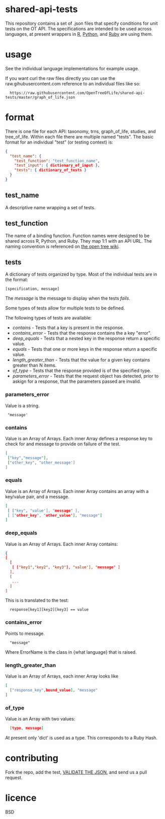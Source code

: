 shared-api-tests
================

This repository contains a set of .json files that specify conditions for unit tests on the OT API. The specifications are intended to be used across languages, at present wrappers in [R][2], [Python][1], and [Ruby][3] are using them.

usage
=====

See the individual language implementations for example usage.

If you want curl the raw files directly you can use the raw.gihubusercontent.com reference to an individual files like so:

```
  https://raw.githubusercontent.com/OpenTreeOfLife/shared-api-tests/master/graph_of_life.json
```

format
======

There is one file for each API: taxonomy, trns, graph\_of\_life, studies, and tree\_of\_life. Within each file there are multiple named "tests". The basic format for an individual "test" (or testing context) is:

```json
{
  "test_name": {
    "test_function": "test_function_name",
    "test_input": { dictionary_of_input },
    "tests": { dictionary_of_tests }
  }
}
```

test\_name
----------

A descriptive name wrapping a set of tests.

test\_function
--------------

The name of a binding function. Function names were designed to be shared across R, Python, and Ruby.  They map 1:1 with an API URL.  The naming convention is referenced on [the open tree wiki][4].

tests
-----

A dictionary of tests organized by type. Most of the individual tests are in the format: 

```
[specification, message]
```

The _message_ is the message to display when the tests *fails*.

Some types of tests allow for multiple tests to be defined.

The following types of tests are available:
* *contains* - Tests that a key is present in the response.
* *contains_error* - Tests that the response contains the a key "error".
* *deep_equals* - Tests that a nested key in the response return a specific value.
* *equals* - Tests that one or more keys in the response return a specific value.
* *length_greater_than* - Tests that the value for a given key contains greater than N items.
* *of_type* - Tests that the response provided is of the specified type.
* *parameters_error* - Tests that the request object has detected, prior to askign for a response, that the parameters passed are invalid. 

### parameters\_error

Value is a string.

```
 "message'
```

### contains
Value is an Array of Arrays. Each inner Array defines a response key to check for and message to provide on failure of the test.

```json
[
 ["key","message"],
 ["other_key", "other_message']
]
```

### equals
Value is an Array of Arrays.  Each inner Array contains an array with a key/value pair, and a message.

```json
[
 [ ["key", "value'], "message" ],               
 [ ["other_key", "other_value'], "message"]    
]
```

### deep\_equals
Value is an Array of Arrays.  Each inner Array contains: 

```json
{
[
  [ 
   [ ["key1","key2", "key3"], "value'], "message" ]
  ],
  [
   ...
  ]
]
```

This is is translated to the test:

```
  response[key1][key2][key3] == value
```

### contains_error
Points to message.

```
  "message"
```

Where ErrorName is the class in {what language} that is raised.


### length\_greater\_than
Value is an Array of Arrays, each inner Array looks like

```json
[
  ["response_key",bound_value], "message"
]
```

### of\_type
Value is an Array with two values:

```json
  [type, message]
```

At present only 'dict' is used as a type. This corresponds to a Ruby Hash.


contributing
=================

Fork the repo, add the test, [VALIDATE THE JSON][0], and send us a pull request.

licence
=======

BSD


[0]: http://jsonlint.com/
[1]: https://github.com/OpenTreeOfLife/pyopentree
[2]: https://github.com/fmichonneau/rotl
[3]: https://github.com/SpeciesFileGroup/bark 
[4]: https://github.com/OpenTreeOfLife/opentree/wiki/Libraries-for-working-with-opentree-in-various-languages-%28service-bindings-and-wrappers,-etc.%29


